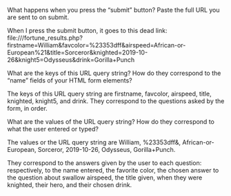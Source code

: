 What happens when you press the “submit” button? Paste the full URL you are sent to on submit.

When I press the submit button, it goes to this dead link: file:///fortune_results.php?firstname=William&favcolor=%23353dff&airspeed=African-or-European%21&title=Sorceror&knighted=2019-10-26&knight5=Odysseus&drink=Gorilla+Punch

What are the keys of this URL query string? How do they correspond to the “name” fields of your HTML form elements?

The keys of this URL query string are firstname, favcolor, airspeed, title, knighted, knight5, and drink. 
They correspond to the questions asked by the form, in order.


What are the values of the URL query string? How do they correspond to what the user entered or typed?

The values or the URL query string are William, %23353dff&,  African-or-European, Sorceror, 2019-10-26, Odysseus, Gorilla+Punch.

They correspond to the answers given by the user to each question: respectively, to the name entered, the favorite color, the chosen answer to the question about swallow airspeed, the title given, when they were knighted, their hero, and their chosen drink.